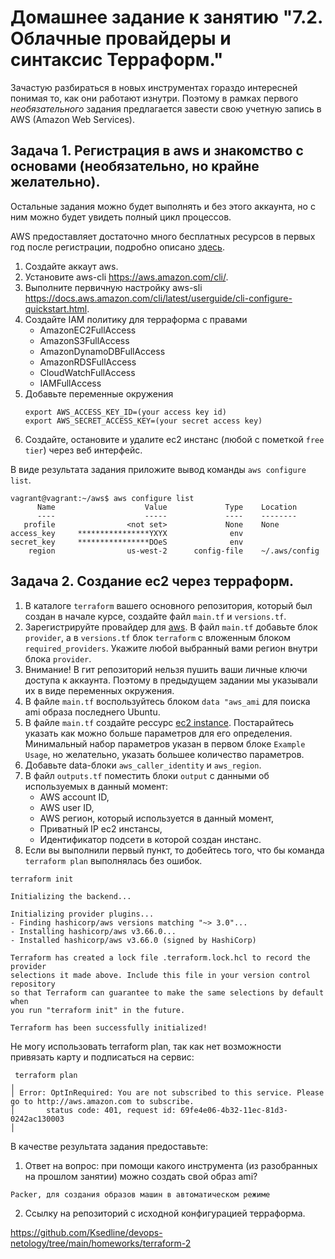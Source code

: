 # Домашнее задание к занятию "7.2. Облачные провайдеры и синтаксис Терраформ."

Зачастую разбираться в новых инструментах гораздо интересней понимая то, как они работают изнутри. 
Поэтому в рамках первого *необязательного* задания предлагается завести свою учетную запись в AWS (Amazon Web Services).

## Задача 1. Регистрация в aws и знакомство с основами (необязательно, но крайне желательно).

Остальные задания можно будет выполнять и без этого аккаунта, но с ним можно будет увидеть полный цикл процессов. 

AWS предоставляет достаточно много бесплатных ресурсов в первых год после регистрации, подробно описано [здесь](https://aws.amazon.com/free/).
1. Создайте аккаут aws.
2. Установите aws-cli https://aws.amazon.com/cli/.
3. Выполните первичную настройку aws-sli https://docs.aws.amazon.com/cli/latest/userguide/cli-configure-quickstart.html.
4. Создайте IAM политику для терраформа c правами
    * AmazonEC2FullAccess
    * AmazonS3FullAccess
    * AmazonDynamoDBFullAccess
    * AmazonRDSFullAccess
    * CloudWatchFullAccess
    * IAMFullAccess
5. Добавьте переменные окружения 
    ```
    export AWS_ACCESS_KEY_ID=(your access key id)
    export AWS_SECRET_ACCESS_KEY=(your secret access key)
    ```
6. Создайте, остановите и удалите ec2 инстанс (любой с пометкой `free tier`) через веб интерфейс. 

В виде результата задания приложите вывод команды `aws configure list`.

```
vagrant@vagrant:~/aws$ aws configure list
      Name                    Value             Type    Location
      ----                    -----             ----    --------
   profile                <not set>             None    None
access_key     ****************YXYX              env
secret_key     ****************DOeS              env
    region                us-west-2      config-file    ~/.aws/config
```

## Задача 2. Создание ec2 через терраформ. 

1. В каталоге `terraform` вашего основного репозитория, который был создан в начале курсе, создайте файл `main.tf` и `versions.tf`.
2. Зарегистрируйте провайдер для [aws](https://registry.terraform.io/providers/hashicorp/aws/latest/docs). В файл `main.tf` добавьте
блок `provider`, а в `versions.tf` блок `terraform` с вложенным блоком `required_providers`. Укажите любой выбранный вами регион 
внутри блока `provider`.
3. Внимание! В гит репозиторий нельзя пушить ваши личные ключи доступа к аккаунта. Поэтому в предыдущем задании мы указывали
их в виде переменных окружения. 
4. В файле `main.tf` воспользуйтесь блоком `data "aws_ami` для поиска ami образа последнего Ubuntu.  
5. В файле `main.tf` создайте рессурс [ec2 instance](https://registry.terraform.io/providers/hashicorp/aws/latest/docs/resources/instance).
Постарайтесь указать как можно больше параметров для его определения. Минимальный набор параметров указан в первом блоке 
`Example Usage`, но желательно, указать большее количество параметров. 
6. Добавьте data-блоки `aws_caller_identity` и `aws_region`.
7. В файл `outputs.tf` поместить блоки `output` с данными об используемых в данный момент: 
    * AWS account ID,
    * AWS user ID,
    * AWS регион, который используется в данный момент, 
    * Приватный IP ec2 инстансы,
    * Идентификатор подсети в которой создан инстанс.  
8. Если вы выполнили первый пункт, то добейтесь того, что бы команда `terraform plan` выполнялась без ошибок. 

```
terraform init

Initializing the backend...

Initializing provider plugins...
- Finding hashicorp/aws versions matching "~> 3.0"...
- Installing hashicorp/aws v3.66.0...
- Installed hashicorp/aws v3.66.0 (signed by HashiCorp)

Terraform has created a lock file .terraform.lock.hcl to record the provider
selections it made above. Include this file in your version control repository
so that Terraform can guarantee to make the same selections by default when
you run "terraform init" in the future.

Terraform has been successfully initialized!
```

Не могу использовать terraform plan, так как нет возможности привязать карту и подписаться на сервис:

```
 terraform plan
╷
│ Error: OptInRequired: You are not subscribed to this service. Please go to http://aws.amazon.com to subscribe.
│       status code: 401, request id: 69fe4e06-4b32-11ec-81d3-0242ac130003
│
```

В качестве результата задания предоставьте:

1. Ответ на вопрос: при помощи какого инструмента (из разобранных на прошлом занятии) можно создать свой образ ami?

```Packer, для создания образов машин в автоматическом режиме```

2. Ссылку на репозиторий с исходной конфигурацией терраформа.

https://github.com/Ksedline/devops-netology/tree/main/homeworks/terraform-2